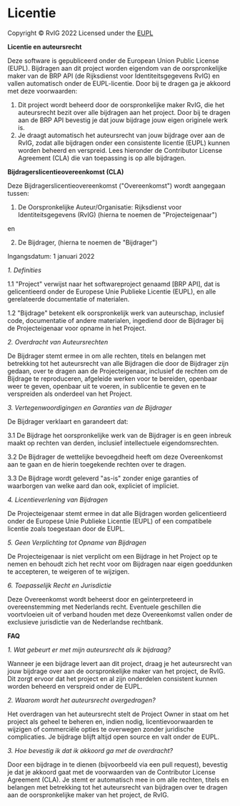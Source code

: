 # Licentie

Copyright © RvIG 2022
Licensed under the [EUPL](https://interoperable-europe.ec.europa.eu/collection/eupl/eupl-text-eupl-12)


**Licentie en auteursrecht**

Deze software is gepubliceerd onder de European Union Public License (EUPL). Bijdragen aan dit project worden eigendom van de oorspronkelijke maker van de BRP API (de Rijksdienst voor Identiteitsgegevens RvIG) en vallen automatisch onder de EUPL-licentie. Door bij te dragen ga je akkoord met deze voorwaarden:
1. Dit project wordt beheerd door de oorspronkelijke maker RvIG, die het auteursrecht bezit over alle bijdragen aan het project. Door bij te dragen aan de BRP API bevestig je dat jouw bijdrage jouw eigen originele werk is.
2. Je draagt automatisch het auteursrecht van jouw bijdrage over aan de RvIG, zodat alle bijdragen onder een consistente licentie (EUPL) kunnen worden beheerd en verspreid. Lees hieronder de Contributor License Agreement (CLA) die van toepassing is op alle bijdragen.


**Bijdragerslicentieovereenkomst (CLA)**

Deze Bijdragerslicentieovereenkomst ("Overeenkomst") wordt aangegaan tussen:

1. De Oorspronkelijke Auteur/Organisatie: Rijksdienst voor Identiteitsgegevens (RvIG)
(hierna te noemen de "Projecteigenaar")

en

2. De Bijdrager, (hierna te noemen de "Bijdrager")

Ingangsdatum: 1 januari 2022


*1. Definities*

1.1 "Project" verwijst naar het softwareproject genaamd [BRP API], dat is gelicentieerd onder de Europese Unie Publieke Licentie (EUPL), en alle gerelateerde documentatie of materialen.

1.2 "Bijdrage" betekent elk oorspronkelijk werk van auteurschap, inclusief code, documentatie of andere materialen, ingediend door de Bijdrager bij de Projecteigenaar voor opname in het Project.


*2. Overdracht van Auteursrechten*

De Bijdrager stemt ermee in om alle rechten, titels en belangen met betrekking tot het auteursrecht van alle Bijdragen die door de Bijdrager zijn gedaan, over te dragen aan de Projecteigenaar, inclusief de rechten om de Bijdrage te reproduceren, afgeleide werken voor te bereiden, openbaar weer te geven, openbaar uit te voeren, in sublicentie te geven en te verspreiden als onderdeel van het Project.


*3. Vertegenwoordigingen en Garanties van de Bijdrager*

De Bijdrager verklaart en garandeert dat:

3.1 De Bijdrage het oorspronkelijke werk van de Bijdrager is en geen inbreuk maakt op rechten van derden, inclusief intellectuele eigendomsrechten.

3.2 De Bijdrager de wettelijke bevoegdheid heeft om deze Overeenkomst aan te gaan en de hierin toegekende rechten over te dragen.

3.3 De Bijdrage wordt geleverd "as-is" zonder enige garanties of waarborgen van welke aard dan ook, expliciet of impliciet.


*4. Licentieverlening van Bijdragen*

De Projecteigenaar stemt ermee in dat alle Bijdragen worden gelicentieerd onder de Europese Unie Publieke Licentie (EUPL) of een compatibele licentie zoals toegestaan door de EUPL.


*5. Geen Verplichting tot Opname van Bijdragen*

De Projecteigenaar is niet verplicht om een Bijdrage in het Project op te nemen en behoudt zich het recht voor om Bijdragen naar eigen goeddunken te accepteren, te weigeren of te wijzigen.


*6. Toepasselijk Recht en Jurisdictie*

Deze Overeenkomst wordt beheerst door en geïnterpreteerd in overeenstemming met Nederlands recht. Eventuele geschillen die voortvloeien uit of verband houden met deze Overeenkomst vallen onder de exclusieve jurisdictie van de Nederlandse rechtbank.



**FAQ**

*1. Wat gebeurt er met mijn auteursrecht als ik bijdraag?*

Wanneer je een bijdrage levert aan dit project, draag je het auteursrecht van jouw bijdrage over aan de oorspronkelijke maker van het project, de RvIG. Dit zorgt ervoor dat het project en al zijn onderdelen consistent kunnen worden beheerd en verspreid onder de EUPL.

*2. Waarom wordt het auteursrecht overgedragen?*

Het overdragen van het auteursrecht stelt de Project Owner in staat om het project als geheel te beheren en, indien nodig, licentievoorwaarden te wijzigen of commerciële opties te overwegen zonder juridische complicaties. Je bijdrage blijft altijd open source en valt onder de EUPL.

*3. Hoe bevestig ik dat ik akkoord ga met de overdracht?*

Door een bijdrage in te dienen (bijvoorbeeld via een pull request), bevestig je dat je akkoord gaat met de voorwaarden van de Contributor License Agreement (CLA). Je stemt er automatisch mee in om alle rechten, titels en belangen met betrekking tot het auteursrecht van bijdragen over te dragen aan de oorspronkelijke maker van het project, de RvIG.
